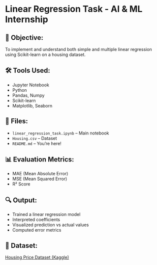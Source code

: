 # Linear Regression Task - AI & ML Internship

## 📌 Objective:
To implement and understand both simple and multiple linear regression using Scikit-learn on a housing dataset.

## 🛠 Tools Used:
- Jupyter Notebook
- Python
- Pandas, Numpy
- Scikit-learn
- Matplotlib, Seaborn

## 📂 Files:
- `linear_regression_task.ipynb` – Main notebook
- `Housing.csv` – Dataset
- `README.md` – You’re here!

## 📊 Evaluation Metrics:
- MAE (Mean Absolute Error)
- MSE (Mean Squared Error)
- R² Score

## 🔍 Output:
- Trained a linear regression model
- Interpreted coefficients
- Visualized prediction vs actual values
- Computed error metrics

## 🔗 Dataset:
[Housing Price Dataset (Kaggle)](https://www.kaggle.com/datasets/harishkumardatalab/housing-price-prediction)
